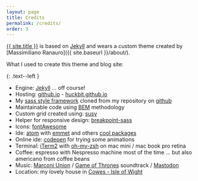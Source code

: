 ```yaml
---
layout: page
title: Credits
permalink: /credits/
order: 3
---
```


[{{ site.title }}](https://huckbit.github.com) is based on [Jekyll](https://jekyllrb.com/) and wears a custom theme created by [Massimiliano Ranauro]({{ site.baseurl }}/about/).

What I used to create this theme and blog site:

{: .text--left }
- Engine: [Jekyll](https://jekyllrb.com/) ... off course!
- Hosting: [github.io](http://github.io) - [huckbit.github.io](http://huckbit.github.io)
- My [sass style framework](http://style.huckbit.com) cloned from my repository on [github](https://github.com/huckbit/sass)
- Maintainable code using [BEM](https://en.bem.info/) methodology
- Custom grid created using: [susy](http://susy.oddbird.net/)
- Helper for responsive design: [breakpoint-sass](http://breakpoint-sass.com/)
- Icons: [fontAwesome](http://breakpoint-sass.com/)
- Ide: [atom](https://atom.io/) with [emmet](http://emmet.io/) and others [cool packages](https://huckbit.github.io/webdev/2016/02/18/atom-packages.html)
- Online ide: [codepen](http://codepen.io/huckbit/) for trying some animations
- Terminal: [iTerm2](https://www.iterm2.com/) with [oh-my-zsh](https://github.com/robbyrussell/oh-my-zsh) on mac mini / mac book pro retina
- Coffee: espresso with Nespresso machine most of the time ... but also americano from coffee beans
- Music: [Marconi Union](http://www.marconiunion.com/) / [Game of Thrones](https://open.spotify.com/album/7bBlW6L9r3ICFkbf2WRDXL) soundtrack / [Mastodon](http://www.mastodonrocks.com/)
- Location: my lovely house in [Cowes - Isle of Wight](https://www.instagram.com/p/BKFZVzMgJe9/?taken-by=huckbit)
